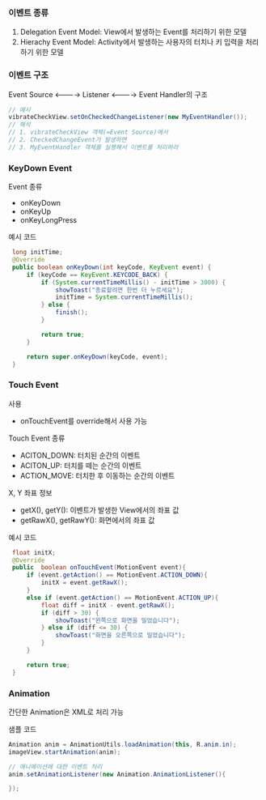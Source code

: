 ### 이벤트 종류
1. Delegation Event Model: View에서 발생하는 Event를 처리하기 위한 모델
2. Hierachy Event Model: Activity에서 발생하는 사용자의 터치나 키 입력을 처리하기 위한 모델

### 이벤트 구조
Event Source  <----> Listener <----> Event Handler의 구조

   ```java
   // 예시
   vibrateCheckView.setOnCheckedChangeListener(new MyEventHandler());
   // 해석
   // 1. vibrateCheckView 객체(=Event Source)에서
   // 2. CheckedChangeEvent가 발생하면
   // 3. MyEventHandler 객체를 실행해서 이벤트를 처리하라
   ```

### KeyDown Event
Event 종류
- onKeyDown
- onKeyUp
- onKeyLongPress

예시 코드
   ```java
    long initTime;
    @Override
    public boolean onKeyDown(int keyCode, KeyEvent event) {
        if (keyCode == KeyEvent.KEYCODE_BACK) {
            if (System.currentTimeMillis() - initTime > 3000) {
                showToast("종료할려면 한번 더 누르세요");
                initTime = System.currentTimeMillis();
            } else {
                finish();
            }

            return true;
        }

        return super.onKeyDown(keyCode, event);
    }
   ```

### Touch Event
사용
- onTouchEvent를 override해서 사용 가능

Touch Event 종류
- ACITON_DOWN: 터치된 순간의 이벤트
- ACITON_UP: 터치를 떼는 순간의 이벤트
- ACTION_MOVE: 터치한 후 이동하는 순간의 이벤트

X, Y 좌표 정보
- getX(), getY(): 이벤트가 발생한 View에서의 좌표 값
- getRawX(), getRawY(): 화면에서의 좌표 값

예시 코드
   ``` java
    float initX;
    @Override
    public  boolean onTouchEvent(MotionEvent event){
        if (event.getAction() == MotionEvent.ACTION_DOWN){
            initX = event.getRawX();
        }
        else if (event.getAction() == MotionEvent.ACTION_UP){
            float diff = initX - event.getRawX();
            if (diff > 30) {
                showToast("왼쪽으로 화면을 밀었습니다");
            } else if (diff <= 30) {
                showToast("화면을 오른쪽으로 밀었습니다");
            }
        }

        return true;
    }
   ```

### Animation
간단한 Animation은 XML로 처리 가능

샘플 코드
   ```java
   Animation anim = AnimationUtils.loadAnimation(this, R.anim.in);
   imageView.startAnimation(anim);

   // 애니메이션에 대한 이벤트 처리
   anim.setAnimationListener(new Animation.AnimationListener(){

   });
   ```